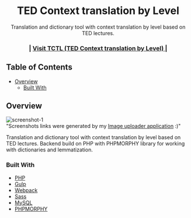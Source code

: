<!-- Please update value in the {}  -->

<h1 align="center">TED Context translation by Level</h1>

<div align="center">
   Translation and dictionary tool with context translation by level based on TED lectures.
</div>

<div align="center">
  <h3>
    <span> | </span>
    <a href="https://moshesm.ru/tctl/">
      Visit TCTL (TED Context translation by Level)
    </a>
    <span> | </span>
  </h3>
</div>

<!-- TABLE OF CONTENTS -->

## Table of Contents

- [Overview](#overview)
  - [Built With](#built-with)


<!-- OVERVIEW -->

## Overview

![screenshot-1](https://i.ibb.co/SJjptpf/tctl.jpg)<br>
"Screenshots links were generated by my [Image uploader application](https://github.com/moshesm10/Image-uploader) :)"

Translation and dictionary tool with context translation by level based on TED lectures. Backend build on PHP with PHPMORPHY library for working with dictionaries and lemmatization. 

### Built With

- [PHP](https://www.php.net)
- [Gulp](https://gulpjs.com/)
- [Webpack](https://webpack.js.org/)
- [Sass](https://sass-lang.com/)
- [MySQL](https://www.mysql.com/)
- [PHPMORPHY](http://phpmorphy.sourceforge.net/dokuwiki/)
